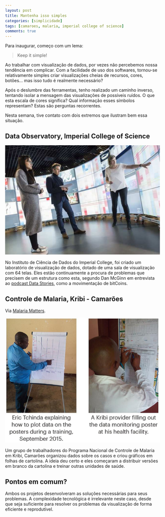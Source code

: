 ```yaml
---
layout: post
title: Mantenha isso simples
categories: [simplicidade]
tags: [camaroes, malaria, imperial college of science]
comments: true
---
```


Para inaugurar, começo com um lema:

> Keep it simple!

Ao trabalhar com visualização de dados, por vezes não percebemos nossa tendência em complicar. Com a facilidade de uso dos softwares, tornou-se relativamente simples criar visualizações cheias de recursos, cores, botões... mas isso tudo é realmente necessário?

Após o deslumbre das ferramentas, tenho realizado um caminho inverso, tentando isolar a mensagem das visualizações de possíveis ruídos. O que esta escala de cores significa? Qual informação esses símbolos representam? Estas são perguntas recorrentes.

Nesta semana, tive contato com dois extremos que ilustram bem essa situação.

## Data Observatory, Imperial College of Science

![Data Observatory](img/london_school_viz.jpg)

No Instituto de Ciência de Dados do Imperial College, foi criado um laboratório de visualização de dados, dotado de uma sala de visualização com 64 telas. Eles estão continuamente a procura de problemas que precisem de um estrutura como esta, segundo Dan  McGinn em entrevista ao [podcast Data Stories](http://datastori.es/107-visualizing-bitcoin-with-dan-mcginn/), como a movimentação de bitCoins.

## Controle de Malaria, Kribi - Camarões

Via [Malaria Matters](http://malariamatters.org/data-use-for-malaria-decision-making-through-data-monitoring-posters-in-kribi-cameroon/).

![Malaria control](/img/kribi-data-poster1.jpg)

Um grupo de trabalhadores do Programa Nacional de Controle de Malaria em Kribi, Camarões organizou dados sobre os casos e criou gráficos em folhas de cartolina. A ideia deu certo e eles começaram a distribuir versões em branco da cartolina e treinar outras unidades de saúde.

## Pontos em comum?

Ambos os projetos desenvolveram as soluções necessárias para seus problemas. A complexidade tecnológica é irrelevante neste caso, desde que seja suficiente para resolver os problemas da visualização de forma eficiente e reprodutível.